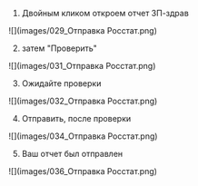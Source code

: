 
001. Двойным кликом откроем отчет ЗП-здрав

![](images/029_Отправка Росстат.png)

002. затем "Проверить"

![](images/031_Отправка Росстат.png)

003. Ожидайте проверки

![](images/032_Отправка Росстат.png)

004. Отправить, после проверки

![](images/034_Отправка Росстат.png)

005. Ваш отчет был отправлен

![](images/036_Отправка Росстат.png)
